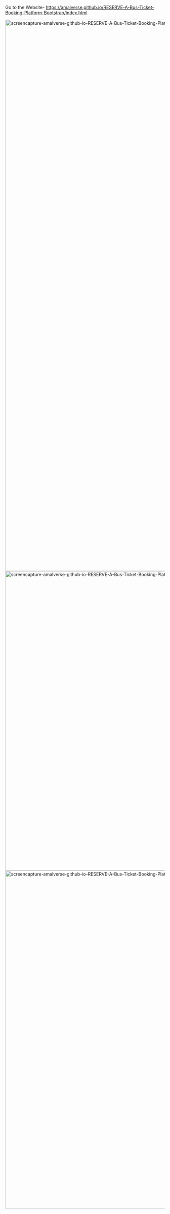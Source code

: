 Go to the Website- https://amalverse.github.io/RESERVE-A-Bus-Ticket-Booking-Platform-Bootstrap/index.html

<img width="1920" height="1741" alt="screencapture-amalverse-github-io-RESERVE-A-Bus-Ticket-Booking-Platform-Bootstrap-index-html-2025-09-07-20_42_03" src="https://github.com/user-attachments/assets/27e163d8-dbe8-4bb9-9f4d-cdb5450a398a" />
<img width="1920" height="946" alt="screencapture-amalverse-github-io-RESERVE-A-Bus-Ticket-Booking-Platform-Bootstrap-routes-html-2025-09-07-20_42_19" src="https://github.com/user-attachments/assets/bfdaf988-6e3d-47b0-94d8-a256d6282950" />
<img width="1920" height="1068" alt="screencapture-amalverse-github-io-RESERVE-A-Bus-Ticket-Booking-Platform-Bootstrap-contactus-html-2025-09-07-20_42_30" src="https://github.com/user-attachments/assets/f75bed4d-5b54-47ae-9953-13c1b0f38edb" />
